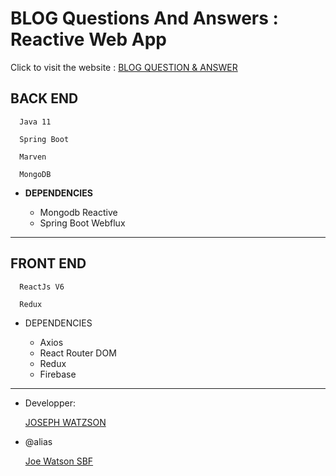 # BLOG Questions And Answers : Reactive Web App


Click to visit the website : [BLOG QUESTION & ANSWER ](https://sofkau-questionsanswers.web.app)



## BACK END

      Java 11 

      Spring Boot

      Marven

      MongoDB
      
      
- **DEPENDENCIES**

  - Mongodb Reactive
  - Spring Boot Webflux


---

 
## FRONT END
      
      ReactJs V6
      
      Redux
  


- DEPENDENCIES

  - Axios
  - React Router DOM
  - Redux
  - Firebase



---

- Developper: 
    
    [JOSEPH WATZSON](https://joedev.vakaks.com)

- @alias

    [Joe Watson SBF](https://joedev.vakaks.com)




